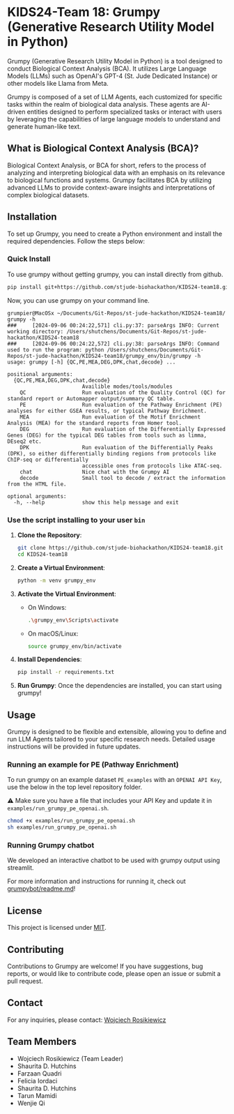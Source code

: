 # KIDS24-Team 18: Grumpy (Generative Research Utility Model in Python)

Grumpy (Generative Research Utility Model in Python) is a tool designed to conduct Biological Context Analysis (BCA).
It utilizes Large Language Models (LLMs) such as OpenAI's GPT-4 (St. Jude Dedicated Instance) or other models like Llama
from Meta.

Grumpy is composed of a set of LLM Agents, each customized for specific tasks within the realm of biological data
analysis. These agents are AI-driven entities designed to perform specialized tasks or interact with users by
leveraging the capabilities of large language models to understand and generate human-like text.

## What is Biological Context Analysis (BCA)?

Biological Context Analysis, or BCA for short, refers to the process of analyzing and interpreting biological data with
an emphasis on its relevance to biological functions and systems. Grumpy facilitates BCA by utilizing advanced LLMs
to provide context-aware insights and interpretations of complex biological datasets.

## Installation

To set up Grumpy, you need to create a Python environment and install the required dependencies. Follow the steps below:

### Quick Install

To use grumpy without getting grumpy, you can install directly from github.

```bash
pip install git+https://github.com/stjude-biohackathon/KIDS24-team18.git
```

Now, you can use grumpy on your command line.

```console
grumpier@MacOSx ~/Documents/Git-Repos/st-jude-hackathon/KIDS24-team18/ grumpy -h
###     [2024-09-06 00:24:22,571] cli.py:37: parseArgs INFO: Current working directory: /Users/shutchens/Documents/Git-Repos/st-jude-hackathon/KIDS24-team18
###     [2024-09-06 00:24:22,572] cli.py:38: parseArgs INFO: Command used to run the program: python /Users/shutchens/Documents/Git-Repos/st-jude-hackathon/KIDS24-team18/grumpy_env/bin/grumpy -h
usage: grumpy [-h] {QC,PE,MEA,DEG,DPK,chat,decode} ...

positional arguments:
  {QC,PE,MEA,DEG,DPK,chat,decode}
                        Availible modes/tools/modules
    QC                  Run evaluation of the Quality Control (QC) for standard report or Automapper output/summary QC table.
    PE                  Run evaluation of the Pathway Enrichment (PE) analyses for either GSEA results, or typical Pathway Enrichment.
    MEA                 Run evaluation of the Motif Enrichment Analysis (MEA) for the standard reports from Homer tool.
    DEG                 Run evaluation of the Differentially Expressed Genes (DEG) for the typical DEG tables from tools such as limma, DEseq2 etc.
    DPK                 Run evaluation of the Differentially Peaks (DPK), so either differentially binding regions from protocols like ChIP-seq or differentially
                        accessible ones from protocols like ATAC-seq.
    chat                Nice chat with the Grumpy AI
    decode              Small tool to decode / extract the information from the HTML file.

optional arguments:
  -h, --help            show this help message and exit
```

### Use the script installing to your user `bin`

1. **Clone the Repository**:

   ```bash
   git clone https://github.com/stjude-biohackathon/KIDS24-team18.git
   cd KIDS24-team18
   ```

2. **Create a Virtual Environment**:

   ```bash
   python -m venv grumpy_env
   ```

3. **Activate the Virtual Environment**:
   - On Windows:

     ```bash
     .\grumpy_env\Scripts\activate
     ```

   - On macOS/Linux:

     ```bash
     source grumpy_env/bin/activate
     ```

4. **Install Dependencies**:

   ```bash
   pip install -r requirements.txt
   ```

5. **Run Grumpy**:
   Once the dependencies are installed, you can start using grumpy!

## Usage

Grumpy is designed to be flexible and extensible, allowing you to define and run LLM Agents tailored to your specific
research needs. Detailed usage instructions will be provided in future updates.

### Running an example for PE (Pathway Enrichment)

To run grumpy on an example dataset `PE_examples` with an `OPENAI API Key`, use the below in
the top level repository folder.

:warning: Make sure you have a file that includes your API Key and update it in `examples/run_grumpy_pe_openai.sh`.

```bash
chmod +x examples/run_grumpy_pe_openai.sh
sh examples/run_grumpy_pe_openai.sh
```

### Running Grumpy chatbot

We developed an interactive chatbot to be used with grumpy output using streamlit.

For more information and instructions for running it, check out [grumpybot/readme.md](https://github.com/stjude-biohackathon/KIDS24-team18/blob/main/grumpy_bot/README.md)!

## License

This project is licensed under [MIT](./LICENSE).

## Contributing

Contributions to Grumpy are welcome! If you have suggestions, bug reports, or would like to contribute code, please
open an issue or submit a pull request.

## Contact

For any inquiries, please contact: [Wojciech Rosikiewicz](https://github.com/forrest1988)

## Team Members

- Wojciech Rosikiewicz (Team Leader)
- Shaurita D. Hutchins
- Farzaan Quadri
- Felicia Iordaci
- Shaurita D. Hutchins
- Tarun Mamidi
- Wenjie Qi
